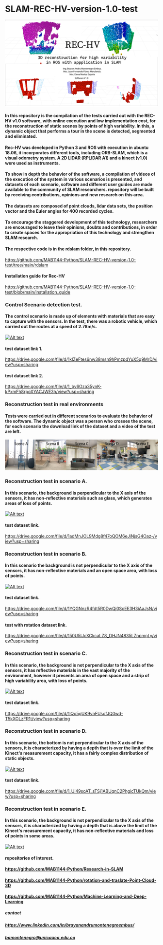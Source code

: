 # SLAM-REC-HV-version-1.0-test


![GitHub Brillante](https://github.com/MAB1144-Python/Document/blob/main/portada_Mesa%20de%20trabajo%201.jpg)

#### In this repository is the compilation of the tests carried out with the REC-HV v1.0 software, with online execution and low implementation cost, for the reconstruction of static scenes by points of high variability. In this, a dynamic object that performs a tour in the scene is detected, segmented and eliminated.

#### Rec-HV was developed in Python 3 and ROS with execution in ubuntu 18.06, it incorporates different tools, including ORB-SLAM, which is a visual odometry system. A 2D LIDAR (RPLIDAR A1) and a kinect (v1.0) were used as instruments. 

#### To show in depth the behavior of the software, a compilation of videos of the execution of the system in various scenarios is presented, and datasets of each scenario, software and different user guides are made available to the community of SLAM researchers. repository will be built by receiving contributions, opinions and new research on this area.

#### The datasets are composed of point clouds, lidar data sets, the position vector and the Euler angles for 400 recorded cycles.

#### To encourage the staggered development of this technology, researchers are encouraged to leave their opinions, doubts and contributions, in order to create spaces for the appropriation of this technology and strengthen SLAM research.

#### The respective code is in the rdslam folder, in this repository.

https://github.com/MAB1144-Python/SLAM-REC-HV-version-1.0-test/tree/main/rdslam

#### Installation guide for Rec-HV

https://github.com/MAB1144-Python/SLAM-REC-HV-version-1.0-test/blob/main/installation_guide

### Control Scenario detection test.

#### The control scenario is made up of elements with materials that are easy to capture with the sensors. In the test, there was a robotic vehicle, which carried out the routes at a speed of 2.78m/s.

[![Alt text](https://img.youtube.com/vi/WSVlEiB-iQM/0.jpg)](https://youtu.be/WSVlEiB-iQM)

#### test dataset link 1.

https://drive.google.com/file/d/1kIZeFtes6nw38msn9hPmzpdYuX5q9MrD/view?usp=sharing

#### test dataset link 2.

https://drive.google.com/file/d/1_bv6Oza35ynK-kPxmFh8rpoXYACJWE3h/view?usp=sharing

### Reconstruction test in real environments

#### Tests were carried out in different scenarios to evaluate the behavior of the software. The dynamic object was a person who crosses the scene, for each scenario the download link of the dataset and a video of the test are left.

![GitHub Brillante](https://github.com/MAB1144-Python/Document/blob/main/escenas%20todas_Mesa%20de%20trabajo%201.jpg)

### Reconstruction test in scenario A.

#### In this scenario, the background is perpendicular to the X axis of the sensors, it has non-reflective materials such as glass, which generates areas of loss of points.

[![Alt text](https://img.youtube.com/vi/bhjiSwBkPpA/0.jpg)](https://youtu.be/bhjiSwBkPpA)

#### test dataset link.

https://drive.google.com/file/d/1adMnJOL9Mdg8f47oQOM6eJiNjsG4Oaz-/view?usp=sharing

### Reconstruction test in scenario B.

#### In this scenario the background is not perpendicular to the X axis of the sensors, it has non-reflective materials and an open space area, with loss of points.

[![Alt text](https://img.youtube.com/vi/ByWTqAcy7pA/0.jpg)](https://youtu.be/ByWTqAcy7pA)

#### test dataset link.

https://drive.google.com/file/d/1YQGNnzR4fdt5R0DwQj0SoEE3H3iAaJsN/view?usp=sharing

#### test with rotation dataset link.

https://drive.google.com/file/d/150U5IJcXCkcaLZ8_DHJN4835LZnpmpLy/view?usp=sharing

### Reconstruction test in scenario C.

#### In this scenario, the background is not perpendicular to the X axis of the sensors, it has reflective materials in the vast majority of the environment, however it presents an area of open space and a strip of high variability area, with loss of points.

[![Alt text](https://img.youtube.com/vi/s_6GpLxKSJA/0.jpg)](https://youtu.be/s_6GpLxKSJA)

#### test dataset link.

https://drive.google.com/file/d/1lQo5gUK9vnFUsofJQ0wd-T5kXOLzFR1t/view?usp=sharing

### Reconstruction test in scenario D.

#### In this scenario, the bottom is not perpendicular to the X axis of the sensors, it is characterized by having a depth that is over the limit of the Kinect's measurement capacity, it has a fairly complex distribution of static objects.

[![Alt text](https://img.youtube.com/vi/8NJJ-8n0R5I/0.jpg)](https://youtu.be/8NJJ-8n0R5I)

#### test dataset link.

https://drive.google.com/file/d/1_Ui49soAT_sTSj1ABUqnC2PhgicTUkQm/view?usp=sharing

### Reconstruction test in scenario E.

#### In this scenario, the background is not perpendicular to the X axis of the sensors, it is characterized by having a depth that is above the limit of the Kinect's measurement capacity, it has non-reflective materials and loss of points in some areas.

[![Alt text](https://img.youtube.com/vi/bm_InupCFsA/0.jpg)](https://youtu.be/bm_InupCFsA)

#### repositories of interest.
#### https://github.com/MAB1144-Python/Research-in-SLAM
#### https://github.com/MAB1144-Python/rotation-and-traslate-Point-Cloud-3D
#### https://github.com/MAB1144-Python/Machine-Learning-and-Deep-Learning

##### contact
##### https://www.linkedin.com/in/brayanandrumontenegroembus/
##### bamontenegro@unicauca.edu.co
